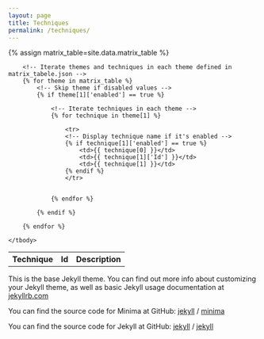 ```yaml
---
layout: page
title: Techniques
permalink: /techniques/
---
```


{% assign matrix_table=site.data.matrix_table %}

<table>
    <tbody>
        <!-- Create column headings -->
        <tr>
            <th>Technique</th>
            <th>Id</th>
            <th>Description</th>
        </tr>

        
        <!-- Iterate themes and techniques in each theme defined in matrix_tabele.json -->
        {% for theme in matrix_table %}
            <!-- Skip theme if disabled values -->
            {% if theme[1]['enabled'] == true %}

                <!-- Iterate techniques in each theme -->
                {% for technique in theme[1] %}
                    
                    <tr>
                    <!-- Display technique name if it's enabled -->
                    {% if technique[1]['enabled'] == true %}
                        <td>{{ technique[0] }}</td>
                        <td>{{ technique[1]['Id'] }}</td>
                        <td>{{ technique[1] }}</td>
                    {% endif %}
                    </tr>
                    

                {% endfor %}

            {% endif %}
            
        {% endfor %}
        
    </tbody>
</table>

This is the base Jekyll theme. You can find out more info about customizing your Jekyll theme, as well as basic Jekyll usage documentation at [jekyllrb.com](https://jekyllrb.com/)

You can find the source code for Minima at GitHub:
[jekyll][jekyll-organization] /
[minima](https://github.com/jekyll/minima)

You can find the source code for Jekyll at GitHub:
[jekyll][jekyll-organization] /
[jekyll](https://github.com/jekyll/jekyll)


[jekyll-organization]: https://github.com/jekyll
